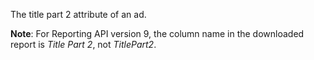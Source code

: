 The title part 2 attribute of an ad.

**Note**: For Reporting API version 9, the column name in the downloaded report is *Title Part 2*, not *TitlePart2*.